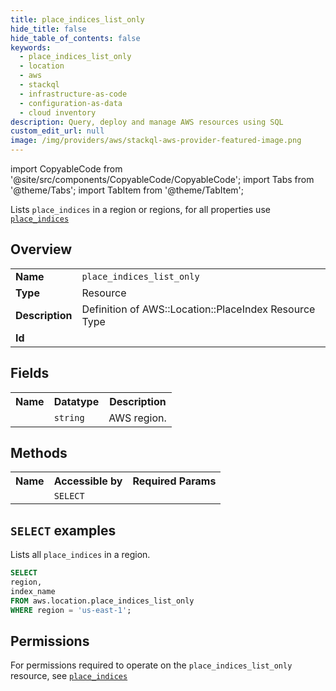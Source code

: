 ```yaml
---
title: place_indices_list_only
hide_title: false
hide_table_of_contents: false
keywords:
  - place_indices_list_only
  - location
  - aws
  - stackql
  - infrastructure-as-code
  - configuration-as-data
  - cloud inventory
description: Query, deploy and manage AWS resources using SQL
custom_edit_url: null
image: /img/providers/aws/stackql-aws-provider-featured-image.png
---
```


import CopyableCode from '@site/src/components/CopyableCode/CopyableCode';
import Tabs from '@theme/Tabs';
import TabItem from '@theme/TabItem';

Lists <code>place_indices</code> in a region or regions, for all properties use <a href="/providers/aws/serviceName/place_indices/"><code>place_indices</code></a>

## Overview
<table><tbody>
<tr><td><b>Name</b></td><td><code>place_indices_list_only</code></td></tr>
<tr><td><b>Type</b></td><td>Resource</td></tr>
<tr><td><b>Description</b></td><td>Definition of AWS::Location::PlaceIndex Resource Type</td></tr>
<tr><td><b>Id</b></td><td><CopyableCode code="aws.location.place_indices_list_only" /></td></tr>
</tbody></table>

## Fields
<table><tbody><tr><th>Name</th><th>Datatype</th><th>Description</th></tr><tr><td><CopyableCode code="region" /></td><td><code>string</code></td><td>AWS region.</td></tr>
</tbody></table>

## Methods

<table><tbody>
  <tr>
    <th>Name</th>
    <th>Accessible by</th>
    <th>Required Params</th>
  </tr>
  <tr>
    <td><CopyableCode code="list_resources" /></td>
    <td><code>SELECT</code></td>
    <td><CopyableCode code="region" /></td>
  </tr>
</tbody></table>

## `SELECT` examples
Lists all <code>place_indices</code> in a region.
```sql
SELECT
region,
index_name
FROM aws.location.place_indices_list_only
WHERE region = 'us-east-1';
```


## Permissions

For permissions required to operate on the <code>place_indices_list_only</code> resource, see <a href="/providers/aws/location/place_indices/#permissions"><code>place_indices</code></a>

